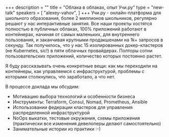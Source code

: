 +++
description = ""
title = "Облака в облаках, опыт Учи.ру"
type = "new-talk"
speakers = [
        "alexey-vahov",
]
+++
Учи.ру - онлайн-платформа для школьного образования, более 2 миллионов школьников, регулярно решают у нас интерактивные занятия. Все наши проекты хостятся полностью в публичных облаках, 100% приложений работают в контейнерах, начиная от самых маленьких, для внутреннего пользования, и заканчивая крупными продакшенами на 1k+ запросов в секунду. Так получилось, что у нас 15 изолированных докер-кластеров (не Kubernetes, sic!) в пяти облачных провайдерах. Полторы сотни пользовательских приложений, количество которых постоянно растет.

Я буду рассказывать очень конкретные вещи: как мы переходили на контейнеры, как управляемся с инфраструктурой, проблемы с которыми столкнулись, что заработало, а что нет.

В процессе доклада мы обсудим:

- Мотивацию выбора технологий и особенности бизнеса
- Инструменты: Terraform, Consul, Nomad, Prometheus, Ansible
- Использовании федерации кластеров для управления распределенной инфраструктурой
- NoOps выкатки, тестовые окружения, схемы приложения (практически все изменения девелоперы делают самостоятельно)
- Занимательные истории из практики :-)